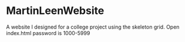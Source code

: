 MartinLeenWebsite
=================

A website I designed for a college project using the skeleton grid.
Open index.html password is 1000-5999
